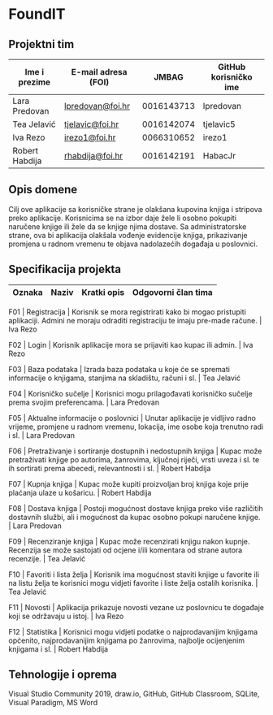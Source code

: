 # FoundIT

## Projektni tim
Ime i prezime | E-mail adresa (FOI) | JMBAG | GitHub korisničko ime
------------  | ------------------- | ----- | ---------------------
Lara Predovan | lpredovan@foi.hr | 0016143713 | lpredovan
Tea Jelavić | tjelavic@foi.hr | 0016142074 | tjelavic5
Iva Rezo | irezo1@foi.hr | 0066310652 | irezo1
Robert Habdija | rhabdija@foi.hr | 0016142191 | HabacJr

## Opis domene
Cilj ove aplikacije sa korisničke strane je olakšana kupovina knjiga i stripova preko aplikacije. Korisnicima se na izbor daje žele li osobno pokupiti naručene knjige ili žele da se knjige njima dostave. Sa administratorske strane, ova bi aplikacija olakšala vođenje evidencije knjiga, prikazivanje promjena u radnom vremenu te objava nadolazećih događaja u poslovnici.

## Specifikacija projekta
Oznaka | Naziv | Kratki opis | Odgovorni član tima
------ | ----- | ----------- | -------------------

F01 | Registracija | Korisnik se mora registrirati kako bi mogao pristupiti aplikaciji. Admini ne moraju odraditi registraciju te imaju pre-made račune. | Iva Rezo

F02 | Login | Korisnik aplikacije mora se prijaviti kao kupac ili admin. | Iva Rezo

F03 | Baza podataka | Izrada baza podataka u koje će se spremati informacije o knjigama, stanjima na skladištu, računi i sl. | Tea Jelavić

F04 | Korisničko sučelje | Korisnici mogu prilagođavati korisničko sučelje prema svojim preferencama. | Lara Predovan

F05 | Aktualne informacije o poslovnici | Unutar aplikacije je vidljivo radno vrijeme, promjene u radnom vremenu, lokacija, ime osobe koja trenutno radi i sl. | Lara Predovan

F06 | Pretraživanje i sortiranje dostupnih i nedostupnih knjiga | Kupac može pretraživati knjige po autorima, žanrovima, ključnoj riječi, vrsti uveza i sl. te ih sortirati prema abecedi, relevantnosti i sl. | Robert Habdija

F07 | Kupnja knjiga | Kupac može kupiti proizvoljan broj knjiga koje prije plaćanja ulaze u košaricu. | Robert Habdija

F08 | Dostava knjiga | Postoji mogućnost dostave knjiga preko više različitih dostavnih službi, ali i mogućnost da kupac osobno pokupi naručene knjige. | Lara Predovan

F09 | Recenziranje knjiga | Kupac može recenzirati knjigu nakon kupnje. Recenzija se može sastojati od ocjene i/ili komentara od strane autora recenzije. | Tea Jelavić

F10 | Favoriti i lista želja | Korisnik ima mogućnost staviti knjige u favorite ili na listu želja te korisnici mogu vidjeti favorite i liste želja ostalih korisnika. | Tea Jelavić

F11 | Novosti | Aplikacija prikazuje novosti vezane uz poslovnicu te događaje koji se održavaju u istoj. | Iva Rezo

F12 | Statistika | Korisnici mogu vidjeti podatke o najprodavanijim knjigama općenito, najprodavanijim knjigama po žanrovima, najbolje ocijenjenim knjigama i sl. | Robert Habdija

## Tehnologije i oprema
Visual Studio Community 2019, draw.io, GitHub, GitHub Classroom, SQLite, Visual Paradigm, MS Word
